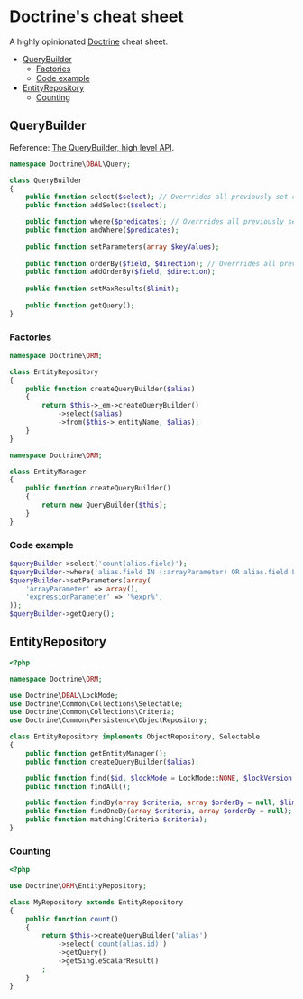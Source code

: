 # Doctrine's cheat sheet

A highly opinionated [Doctrine](http://www.doctrine-project.org/) cheat sheet.

* [QueryBuilder](#querybuilder)
    * [Factories](#factories)
    * [Code example](#code-example)
* [EntityRepository](#entityrepository)
    * [Counting](#counting) 

## QueryBuilder

Reference: [The QueryBuilder, high level API](http://docs.doctrine-project.org/en/latest/reference/query-builder.html#high-level-api-methods).

```php
namespace Doctrine\DBAL\Query;

class QueryBuilder
{
    public function select($select); // Overrrides all previously set conditions
    public function addSelect($select);

    public function where($predicates); // Overrrides all previously set conditions
    public function andWhere($predicates);
    
    public function setParameters(array $keyValues);
    
    public function orderBy($field, $direction); // Overrrides all previously set conditions
    public function addOrderBy($field, $direction);
    
    public function setMaxResults($limit);
    
    public function getQuery();
}
```

### Factories

```php
namespace Doctrine\ORM;

class EntityRepository
{
    public function createQueryBuilder($alias)
    {
        return $this->_em->createQueryBuilder()
            ->select($alias)
            ->from($this->_entityName, $alias);
    }
}
```

```php
namespace Doctrine\ORM;

class EntityManager
{
    public function createQueryBuilder()
    {
        return new QueryBuilder($this);
    }
}
```

### Code example

```php
$queryBuilder->select('count(alias.field)');
$queryBuilder->where('alias.field IN (:arrayParameter) OR alias.field LIKE :expressionParameter');
$queryBuilder->setParameters(array(
    'arrayParameter' => array(),
    'expressionParameter' => '%expr%',
));
$queryBuilder->getQuery();
```

## EntityRepository

```php
<?php

namespace Doctrine\ORM;

use Doctrine\DBAL\LockMode;
use Doctrine\Common\Collections\Selectable;
use Doctrine\Common\Collections\Criteria;
use Doctrine\Common\Persistence\ObjectRepository;

class EntityRepository implements ObjectRepository, Selectable
{
    public function getEntityManager();
    public function createQueryBuilder($alias);

    public function find($id, $lockMode = LockMode::NONE, $lockVersion = null);
    public function findAll();

    public function findBy(array $criteria, array $orderBy = null, $limit = null, $offset = null);
    public function findOneBy(array $criteria, array $orderBy = null);
    public function matching(Criteria $criteria);
}
```

### Counting

```php
<?php

use Doctrine\ORM\EntityRepository;

class MyRepository extends EntityRepository
{
    public function count()
    {
        return $this->createQueryBuilder('alias')
            ->select('count(alias.id)')
            ->getQuery()
            ->getSingleScalarResult()
        ;
    }
}
```
